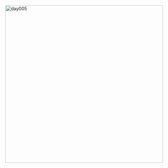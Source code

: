 <img width="497" alt="day005" src="https://user-images.githubusercontent.com/73212666/99137996-41c7ac80-260c-11eb-8387-b9ce7ca797be.png">
